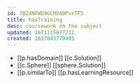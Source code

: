 ```yaml
---
id: fBZ4NFWD9GCMV0DPvxTF5
title: hasTraining
desc: coursework on the subject
updated: 1671115877212
created: 1637843779405
---
```




- [[p.hasDomain]] [[c.Solution]]
- [[c.Sphere]] [[sphere.Solution]]
- [[p.similarTo]] [[p.hasLearningResource]]
